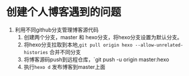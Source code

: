 # 创建个人博客遇到的问题

1. 利用不同github分支管理博客源代码
    1. 创建两个分支，master 和 hexo分支，将hexo分支设置为默认分支。
    2. 将hexo分支拉取到本地,`git pull origin hexo --allow-unrelated-histories` 合并不同分支
    3. 将博客源码push到远程仓库，`git push -u origin master:hexo
    4. 执行`hexo d` 发布博客到master上面